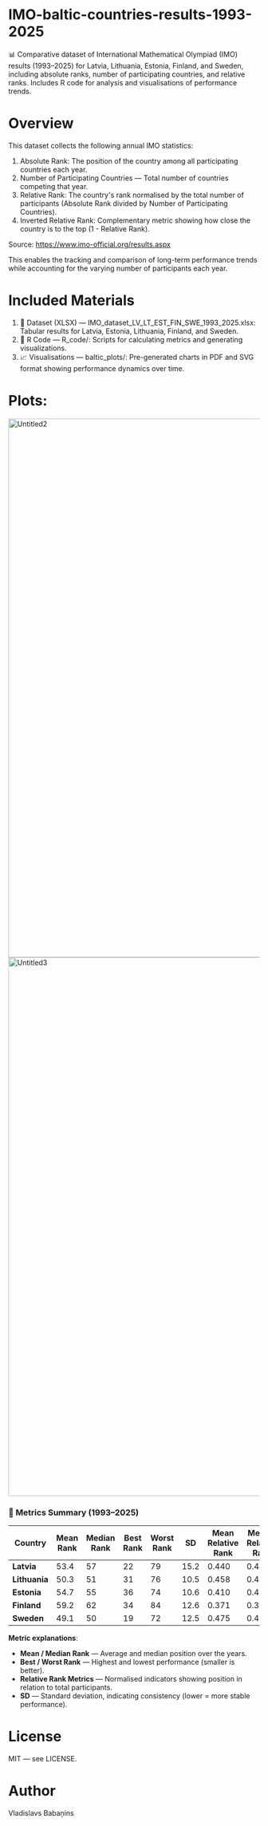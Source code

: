 # IMO-baltic-countries-results-1993-2025
📊 Comparative dataset of International Mathematical Olympiad (IMO) results (1993–2025) for Latvia, Lithuania, Estonia, Finland, and Sweden, including absolute ranks, number of participating countries, and relative ranks. Includes R code for analysis and visualisations of performance trends.

# Overview
This dataset collects the following annual IMO statistics:
1) Absolute Rank: The position of the country among all participating countries each year.
2) Number of Participating Countries — Total number of countries competing that year.
3) Relative Rank: The country's rank normalised by the total number of participants (Absolute Rank divided by Number of Participating Countries).
4) Inverted Relative Rank: Complementary metric showing how close the country is to the top (1 - Relative Rank).

Source: https://www.imo-official.org/results.aspx

This enables the tracking and comparison of long-term performance trends while accounting for the varying number of participants each year.

# Included Materials
1) 📁 Dataset (XLSX) — IMO_dataset_LV_LT_EST_FIN_SWE_1993_2025.xlsx: Tabular results for Latvia, Estonia, Lithuania, Finland, and Sweden.
2) 📄 R Code — R_code/: Scripts for calculating metrics and generating visualizations.
3) 📈 Visualisations — baltic_plots/: Pre-generated charts in PDF and SVG format showing performance dynamics over time.

# Plots:

<img width="1920" height="1080" alt="Untitled2" src="https://github.com/user-attachments/assets/addc3174-77a9-4dcf-b08e-6fbe6503e5d2" />

<img width="1920" height="1080" alt="Untitled3" src="https://github.com/user-attachments/assets/0e4690fb-2f62-4934-8d6d-92a346e3d127" />


### 📐 Metrics Summary (1993–2025)

| Country       | Mean Rank | Median Rank | Best Rank | Worst Rank | SD    | Mean Relative Rank | Median Relative Rank | Best Rel. Rank | Worst Rel. Rank | SD Rel. Rank |
|---------------|-----------|-------------|-----------|-------------|-------|---------------------|-----------------------|----------------|------------------|----------------|
| **Latvia**     | 53.4     | 57          | 22        | 79          | 15.2  | 0.440               | 0.422                 | 0.240          | 0.732            | 0.112          |
| **Lithuania**  | 50.3     | 51          | 31        | 76          | 10.5  | 0.458               | 0.486                 | 0.244          | 0.667            | 0.120          |
| **Estonia**    | 54.7     | 55          | 36        | 74          | 10.6  | 0.410               | 0.433                 | 0.148          | 0.679            | 0.124          |
| **Finland**    | 59.2     | 62          | 34        | 84          | 12.6  | 0.371               | 0.356                 | 0.171          | 0.585            | 0.105          |
| **Sweden**     | 49.1     | 50          | 19        | 72          | 12.5  | 0.475               | 0.466                 | 0.181          | 0.776            | 0.126          |

**Metric explanations**:
- **Mean / Median Rank** — Average and median position over the years.
- **Best / Worst Rank** — Highest and lowest performance (smaller is better).
- **Relative Rank Metrics** — Normalised indicators showing position in relation to total participants.
- **SD** — Standard deviation, indicating consistency (lower = more stable performance).

# License
MIT — see LICENSE.

# Author
Vladislavs Babaņins
